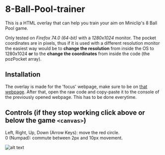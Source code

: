 # 8-Ball-Pool-trainer
This is a HTML overlay that can help you train your aim on Miniclip's 8 Ball Pool game.  
  
Only tested on _Firefox 74.0 (64-bit)_ with a _1280x1024_ monitor. The pocket coordinates are in pixels, thus if it is used with a different resolution monitor the easiest way would be to **change the resolution** from inside the OS to 1280x1024 **or** to the **change the coordinates** from inside the code (the pozPocket array).
  
## Installation
The overlay is made for the 'focus' webpage, make sure to be on [that webpage](https://www.miniclip.com/games/8-ball-pool-multiplayer/en/focus/).
After that, open the raw code and copy-paste it to the console of the previously opened webpage. This has to be done everytime.
  
## Controls (if they stop working click above or below the game `<canvas>`)
Left, Right, Up, Down (Arrow Keys): move the red circle.  
0 (Numpad): commute between 2px and 10px movement.  
  
![alt text](https://i.ibb.co/KGL1cBV/Untitled.png)  
